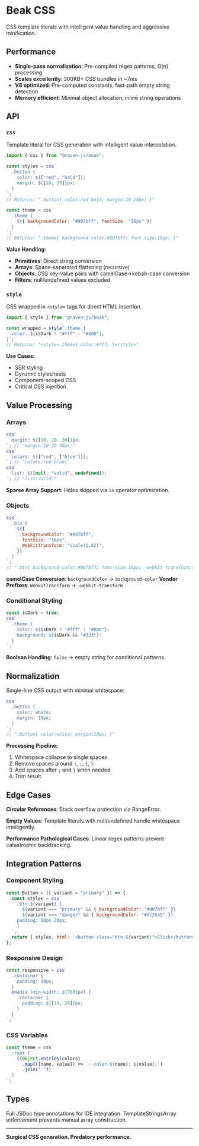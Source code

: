 # Beak CSS

CSS template literals with intelligent value handling and aggressive minification.

## Performance

- **Single-pass normalization**: Pre-compiled regex patterns, O(n) processing
- **Scales excellently**: 300KB+ CSS bundles in ~7ms
- **V8 optimized**: Pre-computed constants, fast-path empty string detection
- **Memory efficient**: Minimal object allocation, inline string operations

## API

### `css`

Template literal for CSS generation with intelligent value interpolation.

```javascript
import { css } from "@raven-js/beak";

const styles = css`
  .button {
    color: ${["red", "bold"]};
    margin: ${[10, 20]}px;
  }
`;
// Returns: ".button{ color:red bold; margin:10 20px; }"

const theme = css`
  .theme {
    ${{ backgroundColor: "#007bff", fontSize: "16px" }}
  }
`;
// Returns: ".theme{ background-color:#007bff; font-size:16px; }"
```

**Value Handling:**

- **Primitives**: Direct string conversion
- **Arrays**: Space-separated flattening (recursive)
- **Objects**: CSS key-value pairs with camelCase→kebab-case conversion
- **Filters**: null/undefined values excluded

### `style`

CSS wrapped in `<style>` tags for direct HTML insertion.

```javascript
import { style } from "@raven-js/beak";

const wrapped = style`.theme {
  color: ${isDark ? "#fff" : "#000"};
}`;
// Returns: "<style>.theme{ color:#fff; }</style>"
```

**Use Cases:**

- SSR styling
- Dynamic stylesheets
- Component-scoped CSS
- Critical CSS injection

## Value Processing

### Arrays

```javascript
css`
  margin: ${[10, 20, 30]}px;
`; // "margin:10 20 30px;"
css`
  colors: ${["red", ["blue"]]};
`; // "colors:red blue;"
css`
  list: ${[null, "valid", undefined]};
`; // "list:valid;"
```

**Sparse Array Support**: Holes skipped via `in` operator optimization.

### Objects

```javascript
css`
  .btn {
    ${{
      backgroundColor: "#007bff",
      fontSize: "16px",
      WebkitTransform: "scale(1.02)",
    }}
  }
`;
// ".btn{ background-color:#007bff; font-size:16px; -webkit-transform:scale(1.02); }"
```

**camelCase Conversion**: `backgroundColor` → `background-color`
**Vendor Prefixes**: `WebkitTransform` → `-webkit-transform`

### Conditional Styling

```javascript
const isDark = true;
css`
  .theme {
    color: ${isDark ? "#fff" : "#000"};
    background: ${isDark && "#333"};
  }
`;
```

**Boolean Handling**: `false` → empty string for conditional patterns.

## Normalization

Single-line CSS output with minimal whitespace:

```javascript
css`
  .button {
    color: white;
    margin: 10px;
  }
`;
// ".button{ color:white; margin:10px; }"
```

**Processing Pipeline:**

1. Whitespace collapse to single spaces
2. Remove spaces around `:`, `;`, `{`, `}`
3. Add spaces after `;` and `}` when needed
4. Trim result

## Edge Cases

**Circular References**: Stack overflow protection via RangeError.

**Empty Values**: Template literals with null/undefined handle whitespace intelligently.

**Performance Pathological Cases**: Linear regex patterns prevent catastrophic backtracking.

## Integration Patterns

### Component Styling

```javascript
const Button = ({ variant = "primary" }) => {
  const styles = css`
    .btn-${variant} {
      ${variant === "primary" && { backgroundColor: "#007bff" }}
      ${variant === "danger" && { backgroundColor: "#dc3545" }}
    padding: 10px 20px;
    }
  `;
  return { styles, html: `<button class="btn-${variant}">Click</button>` };
};
```

### Responsive Design

```javascript
const responsive = css`
  .container {
    padding: 10px;
  }
  @media (min-width: ${768}px) {
    .container {
      padding: ${[15, 20]}px;
    }
  }
`;
```

### CSS Variables

```javascript
const theme = css`
  :root {
    ${Object.entries(colors)
      .map(([name, value]) => `--color-${name}: ${value};`)
      .join(" ")}
  }
`;
```

## Types

Full JSDoc type annotations for IDE integration. TemplateStringsArray enforcement prevents manual array construction.

---

**Surgical CSS generation. Predatory performance.**
